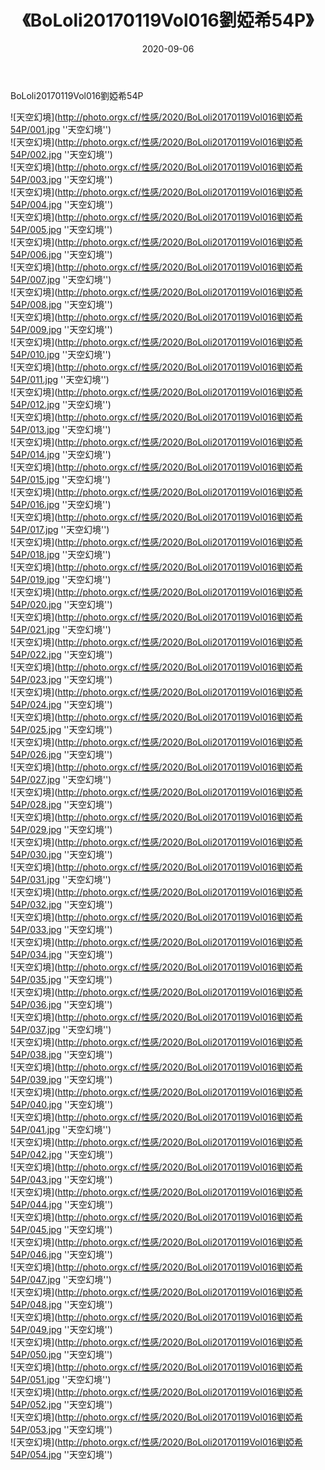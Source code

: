 ﻿---
layout: post
title:  《BoLoli20170119Vol016劉婭希54P》
date:   2020-09-06
image: http://photo.orgx.cf/性感/2020/BoLoli20170119Vol016劉婭希54P/000.jpg
categories: [美女, 清纯, 唯美]
---

BoLoli20170119Vol016劉婭希54P



![天空幻境](http://photo.orgx.cf/性感/2020/BoLoli20170119Vol016劉婭希54P/001.jpg ''天空幻境'') <br>
![天空幻境](http://photo.orgx.cf/性感/2020/BoLoli20170119Vol016劉婭希54P/002.jpg ''天空幻境'') <br>
![天空幻境](http://photo.orgx.cf/性感/2020/BoLoli20170119Vol016劉婭希54P/003.jpg ''天空幻境'') <br>
![天空幻境](http://photo.orgx.cf/性感/2020/BoLoli20170119Vol016劉婭希54P/004.jpg ''天空幻境'') <br>
![天空幻境](http://photo.orgx.cf/性感/2020/BoLoli20170119Vol016劉婭希54P/005.jpg ''天空幻境'') <br>
![天空幻境](http://photo.orgx.cf/性感/2020/BoLoli20170119Vol016劉婭希54P/006.jpg ''天空幻境'') <br>
![天空幻境](http://photo.orgx.cf/性感/2020/BoLoli20170119Vol016劉婭希54P/007.jpg ''天空幻境'') <br>
![天空幻境](http://photo.orgx.cf/性感/2020/BoLoli20170119Vol016劉婭希54P/008.jpg ''天空幻境'') <br>
![天空幻境](http://photo.orgx.cf/性感/2020/BoLoli20170119Vol016劉婭希54P/009.jpg ''天空幻境'') <br>
![天空幻境](http://photo.orgx.cf/性感/2020/BoLoli20170119Vol016劉婭希54P/010.jpg ''天空幻境'') <br>
![天空幻境](http://photo.orgx.cf/性感/2020/BoLoli20170119Vol016劉婭希54P/011.jpg ''天空幻境'') <br>
![天空幻境](http://photo.orgx.cf/性感/2020/BoLoli20170119Vol016劉婭希54P/012.jpg ''天空幻境'') <br>
![天空幻境](http://photo.orgx.cf/性感/2020/BoLoli20170119Vol016劉婭希54P/013.jpg ''天空幻境'') <br>
![天空幻境](http://photo.orgx.cf/性感/2020/BoLoli20170119Vol016劉婭希54P/014.jpg ''天空幻境'') <br>
![天空幻境](http://photo.orgx.cf/性感/2020/BoLoli20170119Vol016劉婭希54P/015.jpg ''天空幻境'') <br>
![天空幻境](http://photo.orgx.cf/性感/2020/BoLoli20170119Vol016劉婭希54P/016.jpg ''天空幻境'') <br>
![天空幻境](http://photo.orgx.cf/性感/2020/BoLoli20170119Vol016劉婭希54P/017.jpg ''天空幻境'') <br>
![天空幻境](http://photo.orgx.cf/性感/2020/BoLoli20170119Vol016劉婭希54P/018.jpg ''天空幻境'') <br>
![天空幻境](http://photo.orgx.cf/性感/2020/BoLoli20170119Vol016劉婭希54P/019.jpg ''天空幻境'') <br>
![天空幻境](http://photo.orgx.cf/性感/2020/BoLoli20170119Vol016劉婭希54P/020.jpg ''天空幻境'') <br>
![天空幻境](http://photo.orgx.cf/性感/2020/BoLoli20170119Vol016劉婭希54P/021.jpg ''天空幻境'') <br>
![天空幻境](http://photo.orgx.cf/性感/2020/BoLoli20170119Vol016劉婭希54P/022.jpg ''天空幻境'') <br>
![天空幻境](http://photo.orgx.cf/性感/2020/BoLoli20170119Vol016劉婭希54P/023.jpg ''天空幻境'') <br>
![天空幻境](http://photo.orgx.cf/性感/2020/BoLoli20170119Vol016劉婭希54P/024.jpg ''天空幻境'') <br>
![天空幻境](http://photo.orgx.cf/性感/2020/BoLoli20170119Vol016劉婭希54P/025.jpg ''天空幻境'') <br>
![天空幻境](http://photo.orgx.cf/性感/2020/BoLoli20170119Vol016劉婭希54P/026.jpg ''天空幻境'') <br>
![天空幻境](http://photo.orgx.cf/性感/2020/BoLoli20170119Vol016劉婭希54P/027.jpg ''天空幻境'') <br>
![天空幻境](http://photo.orgx.cf/性感/2020/BoLoli20170119Vol016劉婭希54P/028.jpg ''天空幻境'') <br>
![天空幻境](http://photo.orgx.cf/性感/2020/BoLoli20170119Vol016劉婭希54P/029.jpg ''天空幻境'') <br>
![天空幻境](http://photo.orgx.cf/性感/2020/BoLoli20170119Vol016劉婭希54P/030.jpg ''天空幻境'') <br>
![天空幻境](http://photo.orgx.cf/性感/2020/BoLoli20170119Vol016劉婭希54P/031.jpg ''天空幻境'') <br>
![天空幻境](http://photo.orgx.cf/性感/2020/BoLoli20170119Vol016劉婭希54P/032.jpg ''天空幻境'') <br>
![天空幻境](http://photo.orgx.cf/性感/2020/BoLoli20170119Vol016劉婭希54P/033.jpg ''天空幻境'') <br>
![天空幻境](http://photo.orgx.cf/性感/2020/BoLoli20170119Vol016劉婭希54P/034.jpg ''天空幻境'') <br>
![天空幻境](http://photo.orgx.cf/性感/2020/BoLoli20170119Vol016劉婭希54P/035.jpg ''天空幻境'') <br>
![天空幻境](http://photo.orgx.cf/性感/2020/BoLoli20170119Vol016劉婭希54P/036.jpg ''天空幻境'') <br>
![天空幻境](http://photo.orgx.cf/性感/2020/BoLoli20170119Vol016劉婭希54P/037.jpg ''天空幻境'') <br>
![天空幻境](http://photo.orgx.cf/性感/2020/BoLoli20170119Vol016劉婭希54P/038.jpg ''天空幻境'') <br>
![天空幻境](http://photo.orgx.cf/性感/2020/BoLoli20170119Vol016劉婭希54P/039.jpg ''天空幻境'') <br>
![天空幻境](http://photo.orgx.cf/性感/2020/BoLoli20170119Vol016劉婭希54P/040.jpg ''天空幻境'') <br>
![天空幻境](http://photo.orgx.cf/性感/2020/BoLoli20170119Vol016劉婭希54P/041.jpg ''天空幻境'') <br>
![天空幻境](http://photo.orgx.cf/性感/2020/BoLoli20170119Vol016劉婭希54P/042.jpg ''天空幻境'') <br>
![天空幻境](http://photo.orgx.cf/性感/2020/BoLoli20170119Vol016劉婭希54P/043.jpg ''天空幻境'') <br>
![天空幻境](http://photo.orgx.cf/性感/2020/BoLoli20170119Vol016劉婭希54P/044.jpg ''天空幻境'') <br>
![天空幻境](http://photo.orgx.cf/性感/2020/BoLoli20170119Vol016劉婭希54P/045.jpg ''天空幻境'') <br>
![天空幻境](http://photo.orgx.cf/性感/2020/BoLoli20170119Vol016劉婭希54P/046.jpg ''天空幻境'') <br>
![天空幻境](http://photo.orgx.cf/性感/2020/BoLoli20170119Vol016劉婭希54P/047.jpg ''天空幻境'') <br>
![天空幻境](http://photo.orgx.cf/性感/2020/BoLoli20170119Vol016劉婭希54P/048.jpg ''天空幻境'') <br>
![天空幻境](http://photo.orgx.cf/性感/2020/BoLoli20170119Vol016劉婭希54P/049.jpg ''天空幻境'') <br>
![天空幻境](http://photo.orgx.cf/性感/2020/BoLoli20170119Vol016劉婭希54P/050.jpg ''天空幻境'') <br>
![天空幻境](http://photo.orgx.cf/性感/2020/BoLoli20170119Vol016劉婭希54P/051.jpg ''天空幻境'') <br>
![天空幻境](http://photo.orgx.cf/性感/2020/BoLoli20170119Vol016劉婭希54P/052.jpg ''天空幻境'') <br>
![天空幻境](http://photo.orgx.cf/性感/2020/BoLoli20170119Vol016劉婭希54P/053.jpg ''天空幻境'') <br>
![天空幻境](http://photo.orgx.cf/性感/2020/BoLoli20170119Vol016劉婭希54P/054.jpg ''天空幻境'') <br>